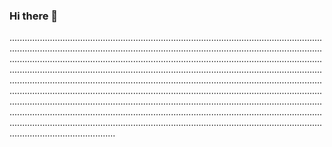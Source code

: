 ### Hi there 👋

......................................................................................................................................................................................................................................................................................................................................................................................................................................................................................................................................................................................................................................................................................................................................................................................................................................................................................................................................................................................................................................................................................................................................................................................................